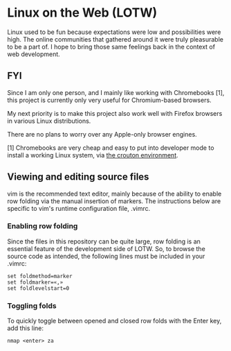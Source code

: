 # Linux on the Web (LOTW)

Linux used to be fun because expectations were low and possibilities were high. 
The online communities that gathered around it were truly pleasurable to be a part of.
I hope to bring those same feelings back in the context of web development.

## FYI

Since I am only one person, and I mainly like working with Chromebooks [1], 
this project is currently only very useful for Chromium-based browsers.

My next priority is to make this project also work well with Firefox browsers in 
various Linux distributions.

There are no plans to worry over any Apple-only browser engines.

[1] Chromebooks are very cheap and easy to put into developer mode to install a working
Linux system, via [the crouton environment](https://github.com/dnschneid/crouton).

## Viewing and editing source files

vim is the recommended text editor, mainly because of the ability to 
enable row folding via the manual insertion of markers. The instructions below 
are specific to vim's runtime configuration file, .vimrc.

### Enabling row folding

Since the files in this repository can be quite large, row folding is an
essential feature of the development side of LOTW. So, to browse the source code
as intended, the following lines must be included in your .vimrc:

	set foldmethod=marker
	set foldmarker=«,»
	set foldlevelstart=0

### Toggling folds
To quickly toggle between opened and closed row folds with the Enter key, add this line:

	nmap <enter> za

